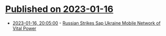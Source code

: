 # [Published on 2023-01-16](index.md)

* [2023-01-16, 20:05:00](https://tech.slashdot.org/story/23/01/16/205247/russian-strikes-sap-ukraine-mobile-network-of-vital-power?utm_source=rss1.0mainlinkanon&utm_medium=feed) - [Russian Strikes Sap Ukraine Mobile Network of Vital Power](https://tech.slashdot.org/story/23/01/16/205247/russian-strikes-sap-ukraine-mobile-network-of-vital-power?utm_source=rss1.0mainlinkanon&utm_medium=feed)
